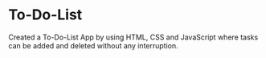 # To-Do-List
Created a To-Do-List App by using HTML, CSS and JavaScript where tasks can be added and deleted without any interruption.
